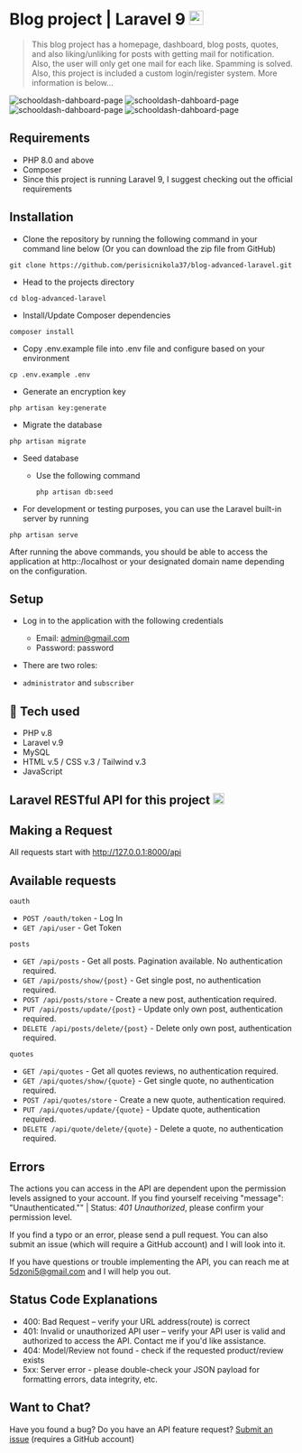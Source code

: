 # Blog project | Laravel 9  <img height="25" src="https://upload.wikimedia.org/wikipedia/commons/thumb/9/9a/Laravel.svg/1200px-Laravel.svg.png" />

>This blog project has a homepage, dashboard, blog posts, quotes, and also liking/unliking for posts with getting mail for notification. Also, the user will only get one mail for each like. Spamming is solved. Also, this project is included a custom login/register system. More information is below...

![schooldash-dahboard-page](https://i.postimg.cc/wxCVVpqX/1.png)
![schooldash-dahboard-page](https://i.postimg.cc/RC6dKFBC/2.png)
![schooldash-dahboard-page](https://i.postimg.cc/B6tghZPg/4.png)
![schooldash-dahboard-page](https://i.postimg.cc/gktSXD9Z/mail.png)

## Requirements 
* PHP 8.0 and above
* Composer 
* Since this project is running Laravel 9, I suggest checking out the official requirements

## Installation
* Clone the repository by running the following command in your command line below (Or you can download the zip file from GitHub)
```shell
git clone https://github.com/perisicnikola37/blog-advanced-laravel.git
 ```
* Head to the projects directory
```shell
cd blog-advanced-laravel
 ```
* Install/Update Composer dependencies
```shell
composer install 
```

* Copy .env.example file into .env file and configure based on your environment
```shell
cp .env.example .env
```
* Generate an encryption key
```shell
php artisan key:generate
```
* Migrate the database
```shell
php artisan migrate 
```
* Seed database 

    - Use the following command
    
        ```shell
        php artisan db:seed
        ```
        
* For development or testing purposes, you can use the Laravel built-in server by running 
```shell
php artisan serve
```

After running the above commands, you should be able to access the application at http::/localhost or your designated domain name depending on the configuration.

## Setup
* Log in to the application with the following credentials
    * Email: admin@gmail.com
    * Password: password
    

* There are two roles: 
- `administrator` and `subscriber`

## 🚀 Tech used

* PHP v.8
* Laravel v.9
* MySQL
* HTML v.5 / CSS v.3 / Tailwind v.3
* JavaScript 

## Laravel RESTful API for this project <img height="20" src="https://upload.wikimedia.org/wikipedia/commons/thumb/9/9a/Laravel.svg/1200px-Laravel.svg.png" />

Making a Request
----------------

All requests start with http://127.0.0.1:8000/api

## Available requests

`oauth`
- `POST /oauth/token` - Log In
- `GET /api/user` - Get Token

`posts`
- `GET /api/posts` - Get all posts. Pagination available. No authentication required.
- `GET /api/posts/show/{post}` - Get single post, no authentication required.
- `POST /api/posts/store` - Create a new post, authentication required.
- `PUT /api/posts/update/{post}` - Update only own post, authentication required.
- `DELETE /api/posts/delete/{post}` - Delete only own post, authentication required.

`quotes`
- `GET /api/quotes` - Get all quotes reviews, no authentication required.
- `GET /api/quotes/show/{quote}` - Get single quote, no authentication required.
- `POST /api/quotes/store` - Create a new quote, authentication required.
- `PUT /api/quotes/update/{quote}` - Update quote, authentication required.
- `DELETE /api/quote/delete/{quote}` - Delete a quote, no authentication required.

## Errors
The actions you can access in the API are dependent upon the permission levels assigned to your account. If you find yourself receiving "message": "Unauthenticated."" | Status: <i>401 Unauthorized</i>, please confirm your permission level.

If you find a typo or an error, please send a pull request. You can also submit an issue (which will require a GitHub account) and I will look into it.

If you have questions or trouble implementing the API, you can reach me at 5dzoni5@gmail.com and I will help you out. 

Status Code Explanations
-------

* 400: Bad Request – verify your URL address(route) is correct 
* 401: Invalid or unauthorized API user – verify your API user is valid and authorized to access the API. Contact me if you'd like assistance.
* 404: Model/Review not found - check if the requested product/review exists
* 5xx: Server error - please double-check your JSON payload for formatting errors, data integrity, etc.

Want to Chat?
-------------
Have you found a bug? Do you have an API feature request? [Submit an issue](https://github.com/dzonidevv/blog-advanced/issues) (requires a GitHub account)






